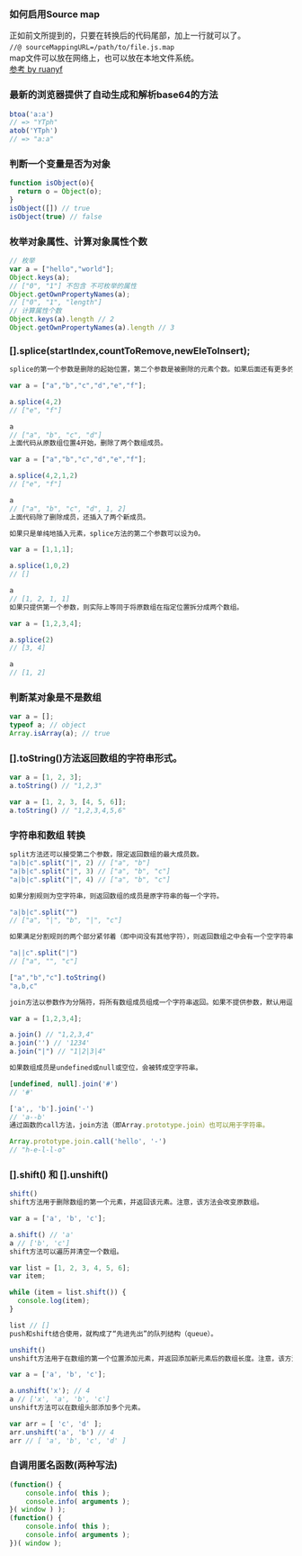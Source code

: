 ### 如何启用Source map
正如前文所提到的，只要在转换后的代码尾部，加上一行就可以了。  
`//@ sourceMappingURL=/path/to/file.js.map`　  
map文件可以放在网络上，也可以放在本地文件系统。  
[参考 by ruanyf](http://www.ruanyifeng.com/blog/2013/01/javascript_source_map.html)
### 最新的浏览器提供了自动生成和解析base64的方法
```js
btoa('a:a')
// => "YTph"
atob('YTph')
// => "a:a"
```

### 判断一个变量是否为对象

```javascript
function isObject(o){
  return o = Object(o);
}
isObject([]) // true
isObject(true) // false
```

### 枚举对象属性、计算对象属性个数

```javascript
// 枚举
var a = ["hello","world"];
Object.keys(a);
// ["0", "1"] 不包含 不可枚举的属性
Object.getOwnPropertyNames(a);
// ["0", "1", "length"]
// 计算属性个数
Object.keys(a).length // 2
Object.getOwnPropertyNames(a).length // 3
```

### [].splice(startIndex,countToRemove,newEleToInsert);

```javascript
splice的第一个参数是删除的起始位置，第二个参数是被删除的元素个数。如果后面还有更多的参数，则表示这些就是要被插入数组的新元素。

var a = ["a","b","c","d","e","f"];

a.splice(4,2)
// ["e", "f"]

a
// ["a", "b", "c", "d"]
上面代码从原数组位置4开始，删除了两个数组成员。

var a = ["a","b","c","d","e","f"];

a.splice(4,2,1,2)
// ["e", "f"]

a
// ["a", "b", "c", "d", 1, 2]
上面代码除了删除成员，还插入了两个新成员。

如果只是单纯地插入元素，splice方法的第二个参数可以设为0。

var a = [1,1,1];

a.splice(1,0,2)
// []

a
// [1, 2, 1, 1]
如果只提供第一个参数，则实际上等同于将原数组在指定位置拆分成两个数组。

var a = [1,2,3,4];

a.splice(2)
// [3, 4]

a
// [1, 2]
```

### 判断某对象是不是数组

```javascript
var a = [];
typeof a; // object
Array.isArray(a); // true
```

### [].toString()方法返回数组的字符串形式。

```javascript
var a = [1, 2, 3];
a.toString() // "1,2,3"

var a = [1, 2, 3, [4, 5, 6]];
a.toString() // "1,2,3,4,5,6"
```

### 字符串和数组 转换

```javascript
split方法还可以接受第二个参数，限定返回数组的最大成员数。
"a|b|c".split("|", 2) // ["a", "b"]
"a|b|c".split("|", 3) // ["a", "b", "c"]
"a|b|c".split("|", 4) // ["a", "b", "c"]

如果分割规则为空字符串，则返回数组的成员是原字符串的每一个字符。

"a|b|c".split("")
// ["a", "|", "b", "|", "c"]

如果满足分割规则的两个部分紧邻着（即中间没有其他字符），则返回数组之中会有一个空字符串。

"a||c".split("|")
// ["a", "", "c"]

["a","b","c"].toString()
"a,b,c"

join方法以参数作为分隔符，将所有数组成员组成一个字符串返回。如果不提供参数，默认用逗号分隔。

var a = [1,2,3,4];

a.join() // "1,2,3,4"
a.join('') // '1234'
a.join("|") // "1|2|3|4"

如果数组成员是undefined或null或空位，会被转成空字符串。

[undefined, null].join('#')
// '#'

['a',, 'b'].join('-')
// 'a--b'
通过函数的call方法，join方法（即Array.prototype.join）也可以用于字符串。

Array.prototype.join.call('hello', '-')
// "h-e-l-l-o"
```

### [].shift() 和 [].unshift()

```javascript
shift()
shift方法用于删除数组的第一个元素，并返回该元素。注意，该方法会改变原数组。

var a = ['a', 'b', 'c'];

a.shift() // 'a'
a // ['b', 'c']
shift方法可以遍历并清空一个数组。

var list = [1, 2, 3, 4, 5, 6];
var item;

while (item = list.shift()) {
  console.log(item);
}

list // []
push和shift结合使用，就构成了“先进先出”的队列结构（queue）。

unshift()
unshift方法用于在数组的第一个位置添加元素，并返回添加新元素后的数组长度。注意，该方法会改变原数组。

var a = ['a', 'b', 'c'];

a.unshift('x'); // 4
a // ['x', 'a', 'b', 'c']
unshift方法可以在数组头部添加多个元素。

var arr = [ 'c', 'd' ];
arr.unshift('a', 'b') // 4
arr // [ 'a', 'b', 'c', 'd' ]
```
### 自调用匿名函数(两种写法)
```javascript
(function() {
    console.info( this );
    console.info( arguments );
}( window ) );
(function() {
    console.info( this );
    console.info( arguments );
})( window );
```
